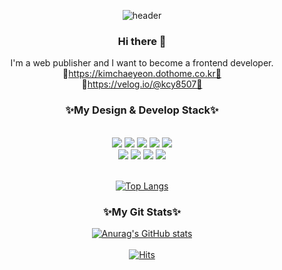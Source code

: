 <div align="center">

![header](https://capsule-render.vercel.app/api?type=waving&color=auto&height=200&section=header&text=HelloWorld!%20!🥳&fontSize=50&animation=twinkling
)
### Hi there 👋
I'm a web publisher and I want to become a frontend developer.<br>
🐥https://kimchaeyeon.dothome.co.kr🐥<br>
🐥https://velog.io/@kcy8507🐥

### ✨My Design & Develop Stack✨
<br>
<img src="https://img.shields.io/badge/HTML-E34F26?style=flat-square&logo=HTML5&logoColor=white"/>
<img src="https://img.shields.io/badge/CSS3-1572B6?style=flat-square&logo=CSS3&logoColor=white"/>
<img src="https://img.shields.io/badge/SCSS-CC6699?style=flat-square&logo=Sass&logoColor=white"/>
<img src="https://img.shields.io/badge/JavaScript-F7DF1E?style=flat-square&logo=JavaScript&logoColor=white"/>
<img src="https://img.shields.io/badge/VSCode-007ACC?style=flat-square&logo=Visual Studio Code&logoColor=white"/>
<br>
<img src="https://img.shields.io/badge/Adobe Photoshop-31A8FF?style=flat-square&logo=Adobe Photoshop&logoColor=white"/>
<img src="https://img.shields.io/badge/Adobe Illustrator-FF9A00?style=flat-square&logo=Adobe Illustrator&logoColor=white"/>
<img src="https://img.shields.io/badge/Adobe Premiere Pro-9999FF?style=flat-square&logo=Adobe Premiere Pro&logoColor=white"/>
<img src="https://img.shields.io/badge/Adobe After Effects-9999FF?style=flat-square&logo=Adobe After Effects&logoColor=white"/>
  <br><br>
  
[![Top Langs](https://github-readme-stats.vercel.app/api/top-langs/?username=kcy8507&layout=compact)](https://github.com/anuraghazra/github-readme-stats)
  <br>

### ✨My Git Stats✨
[![Anurag's GitHub stats](https://github-readme-stats.vercel.app/api?username=kcy8507)](https://github.com/anuraghazra/github-readme-stats)<br><br>
[![Hits](https://hits.seeyoufarm.com/api/count/incr/badge.svg?url=https%3A%2F%2Fgithub.com%2Fkcy8507%2Fhit-counter&count_bg=%2362E15E&title_bg=%23C6C6C6&icon=&icon_color=%23E7E7E7&title=hits&edge_flat=false)](https://hits.seeyoufarm.com)

<!--
**kcy8507/kcy8507** is a ✨ _special_ ✨ repository because its `README.md` (this file) appears on your GitHub profile.

Here are some ideas to get you started:

- 🔭 I’m currently working on ...
- 🌱 I’m currently learning ...
- 👯 I’m looking to collaborate on ...
- 🤔 I’m looking for help with ...
- 💬 Ask me about ...
- 📫 How to reach me: ...
- 😄 Pronouns: ...
- ⚡ Fun fact: ...
-->

</div>
